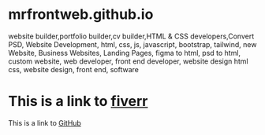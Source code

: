 # mrfrontweb.github.io
website builder,portfolio builder,cv builder,HTML &amp; CSS developers,Convert PSD, Website Development, html, css, js, javascript, bootstrap, tailwind, new Website, Business Websites, Landing Pages, figma to html, psd to html, custom website, web developer, front end developer, website design html css, website design, front end, software
# This is a link to [fiverr](https://www.fiverr.com/mrfrontweb/fix-bugs-design-redesign-create-html-css-javascript-topnotch-responsive-websites)

This is a link to [GitHub](https://github.com/)
